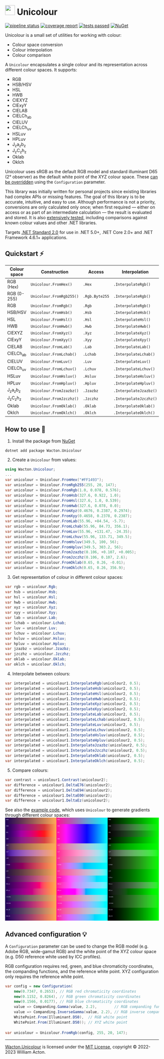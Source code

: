 # <img src="https://gitlab.com/Wacton/Unicolour/-/raw/main/Unicolour/Resources/Unicolour.png" width="32" height="32"> Unicolour
[![pipeline status](https://gitlab.com/Wacton/Unicolour/badges/main/pipeline.svg)](https://gitlab.com/Wacton/Unicolour/-/commits/main)
[![coverage report](https://gitlab.com/Wacton/Unicolour/badges/main/coverage.svg)](https://gitlab.com/Wacton/Unicolour/-/pipelines)
[![tests passed](https://badgen.net/https/waacton.npkn.net/gitlab-test-badge/)](https://gitlab.com/Wacton/Unicolour/-/pipelines)
[![NuGet](https://badgen.net/nuget/v/Wacton.Unicolour?icon)](https://www.nuget.org/packages/Wacton.Unicolour/)

Unicolour is a small set of utilities for working with colour:
- Colour space conversion
- Colour interpolation
- Colour comparison

A `Unicolour` encapsulates a single colour and its representation across different colour spaces. It supports:
- RGB
- HSB/HSV
- HSL
- HWB
- CIEXYZ
- CIExyY
- CIELAB
- CIELCh<sub>ab</sub>
- CIELUV
- CIELCh<sub>uv</sub>
- HSLuv
- HPLuv
- J<sub>z</sub>a<sub>z</sub>b<sub>z</sub>
- J<sub>z</sub>C<sub>z</sub>h<sub>z</sub>
- Oklab
- Oklch

Unicolour uses sRGB as the default RGB model and standard illuminant D65 (2° observer) as the default white point of the XYZ colour space.
These [can be overridden](#advanced-configuration-) using the `Configuration` parameter.

This library was initially written for personal projects since existing libraries had complex APIs or missing features.
The goal of this library is to be accurate, intuitive, and easy to use.
Although performance is not a priority, conversions are only calculated only once;
when first required — either on access or as part of an intermediate calculation — the result is evaluated and stored.
It is also [extensively tested](Unicolour.Tests), including comparisons against known colour values and other .NET libraries.

Targets [.NET Standard 2.0](https://docs.microsoft.com/en-us/dotnet/standard/net-standard?tabs=net-standard-2-0) for use in .NET 5.0+, .NET Core 2.0+ and .NET Framework 4.6.1+ applications.

## Quickstart ⚡
| Colour space                            | Construction             | Access         | Interpolation          |
|-----------------------------------------|--------------------------|----------------|------------------------|
| RGB (Hex)                               | `Unicolour.FromHex()`    | `.Hex`         | `.InterpolateRgb()`    |
| RGB (0-255)                             | `Unicolour.FromRgb255()` | `.Rgb.Byte255` | `.InterpolateRgb()`    |
| RGB                                     | `Unicolour.FromRgb()`    | `.Rgb`         | `.InterpolateRgb()`    |
| HSB/HSV                                 | `Unicolour.FromHsb()`    | `.Hsb`         | `.InterpolateHsb()`    |
| HSL                                     | `Unicolour.FromHsl()`    | `.Hsl`         | `.InterpolateHsl()`    |
| HWB                                     | `Unicolour.FromHwb()`    | `.Hwb`         | `.InterpolateHwb()`    |
| CIEXYZ                                  | `Unicolour.FromXyz()`    | `.Xyz`         | `.InterpolateXyz()`    |
| CIExyY                                  | `Unicolour.FromXyy()`    | `.Xyy`         | `.InterpolateXyy()`    |
| CIELAB                                  | `Unicolour.FromLab()`    | `.Lab`         | `.InterpolateLab()`    |
| CIELCh<sub>ab</sub>                     | `Unicolour.FromLchab()`  | `.Lchab`       | `.InterpolateLchab()`  |
| CIELUV                                  | `Unicolour.FromLuv()`    | `.Luv`         | `.InterpolateLuv()`    |
| CIELCh<sub>uv</sub>                     | `Unicolour.FromLchuv()`  | `.Lchuv`       | `.InterpolateLchuv()`  |
| HSLuv                                   | `Unicolour.FromHsluv()`  | `.Hsluv`       | `.InterpolateHsluv()`  |
| HPLuv                                   | `Unicolour.FromHpluv()`  | `.Hpluv`       | `.InterpolateHpluv()`  |
| J<sub>z</sub>a<sub>z</sub>b<sub>z</sub> | `Unicolour.FromJzazbz()` | `.Jzazbz`      | `.InterpolateJzazbz()` |
| J<sub>z</sub>C<sub>z</sub>h<sub>z</sub> | `Unicolour.FromJzczhz()` | `.Jzczhz`      | `.InterpolateJzczhz()` |
| Oklab                                   | `Unicolour.FromOklab()`  | `.Oklab`       | `.InterpolateOklab()`  |
| Oklch                                   | `Unicolour.FromOklch()`  | `.Oklch`       | `.InterpolateOklch()`  |

## How to use 🎨
1. Install the package from [NuGet](https://www.nuget.org/packages/Wacton.Unicolour/)
```
dotnet add package Wacton.Unicolour
```

2. Create a `Unicolour` from values:
```c#
using Wacton.Unicolour;
...
var unicolour = Unicolour.FromHex("#FF1493");
var unicolour = Unicolour.FromRgb255(255, 20, 147);
var unicolour = Unicolour.FromRgb(1.0, 0.078, 0.576);
var unicolour = Unicolour.FromHsb(327.6, 0.922, 1.0);
var unicolour = Unicolour.FromHsl(327.6, 1.0, 0.539);
var unicolour = Unicolour.FromHwb(327.6, 0.078, 0.0);
var unicolour = Unicolour.FromXyz(0.4676, 0.2387, 0.2974);
var unicolour = Unicolour.FromXyy(0.4658, 0.2378, 0.2387);
var unicolour = Unicolour.FromLab(55.96, +84.54, -5.7);
var unicolour = Unicolour.FromLchab(55.96, 84.73, 356.1);
var unicolour = Unicolour.FromLuv(55.96, +131.47, -24.35);
var unicolour = Unicolour.FromLchuv(55.96, 133.71, 349.5);
var unicolour = Unicolour.FromHsluv(349.5, 100, 56);
var unicolour = Unicolour.FromHpluv(349.5, 303.2, 56);
var unicolour = Unicolour.FromJzazbz(0.106, +0.107, +0.005);
var unicolour = Unicolour.FromJzczhz(0.106, 0.107, 2.6);
var unicolour = Unicolour.FromOklab(0.65, 0.26, -0.01);
var unicolour = Unicolour.FromOklch(0.65, 0.26, 356.9);
```

3. Get representation of colour in different colour spaces:
```c#
var rgb = unicolour.Rgb;
var hsb = unicolour.Hsb;
var hsl = unicolour.Hsl;
var hwb = unicolour.Hwb;
var xyz = unicolour.Xyz;
var xyy = unicolour.Xyy;
var lab = unicolour.Lab;
var lchab = unicolour.Lchab;
var luv = unicolour.Luv;
var lchuv = unicolour.Lchuv;
var hsluv = unicolour.Hsluv;
var hpluv = unicolour.Hpluv;
var jzazbz = unicolour.Jzazbz;
var jzczhz = unicolour.Jzczhz;
var oklab = unicolour.Oklab;
var oklch = unicolour.Oklch;
```

4. Interpolate between colours:
```c#
var interpolated = unicolour1.InterpolateRgb(unicolour2, 0.5);
var interpolated = unicolour1.InterpolateHsb(unicolour2, 0.5);
var interpolated = unicolour1.InterpolateHsl(unicolour2, 0.5);
var interpolated = unicolour1.InterpolateHwb(unicolour2, 0.5);
var interpolated = unicolour1.InterpolateXyz(unicolour2, 0.5);
var interpolated = unicolour1.InterpolateXyy(unicolour2, 0.5);
var interpolated = unicolour1.InterpolateLab(unicolour2, 0.5);
var interpolated = unicolour1.InterpolateLchab(unicolour2, 0.5);
var interpolated = unicolour1.InterpolateLuv(unicolour2, 0.5);
var interpolated = unicolour1.InterpolateLchuv(unicolour2, 0.5);
var interpolated = unicolour1.InterpolateHsluv(unicolour2, 0.5);
var interpolated = unicolour1.InterpolateHpluv(unicolour2, 0.5);
var interpolated = unicolour1.InterpolateJzazbz(unicolour2, 0.5);
var interpolated = unicolour1.InterpolateJzczhz(unicolour2, 0.5);
var interpolated = unicolour1.InterpolateOklab(unicolour2, 0.5);
var interpolated = unicolour1.InterpolateOklch(unicolour2, 0.5);
```

5. Compare colours:
```c#
var contrast = unicolour1.Contrast(unicolour2);
var difference = unicolour1.DeltaE76(unicolour2);
var difference = unicolour1.DeltaE94(unicolour2);
var difference = unicolour1.DeltaE00(unicolour2);
var difference = unicolour1.DeltaEz(unicolour2);
```

See also the [example code](Unicolour.Example/Program.cs), which uses `Unicolour` to generate gradients through different colour spaces:
![Gradients generate from Unicolour](Unicolour.Example/gradients.png)

## Advanced configuration 💡
A `Configuration` parameter can be used to change the RGB model (e.g. Adobe RGB, wide-gamut RGB)
and the white point of the XYZ colour space (e.g. D50 reference white used by ICC profiles).

RGB configuration requires red, green, and blue chromaticity coordinates, the companding functions, and the reference white point.
XYZ configuration only requires the reference white point.


```c#
var config = new Configuration(
    new(0.7347, 0.2653), // RGB red chromaticity coordinates
    new(0.1152, 0.8264), // RGB green chromaticity coordinates
    new(0.1566, 0.0177), // RGB blue chromaticity coordinates
    value => Companding.Gamma(value, 2.2),        // RGB companding function
    value => Companding.InverseGamma(value, 2.2), // RGB inverse companding function
    WhitePoint.From(Illuminant.D50),  // RGB white point
    WhitePoint.From(Illuminant.D50)); // XYZ white point
    
var unicolour = Unicolour.FromRgb(config, 255, 20, 147);
```

---

[Wacton.Unicolour](https://gitlab.com/Wacton/Unicolour) is licensed under the [MIT License](https://choosealicense.com/licenses/mit/), copyright © 2022-2023 William Acton.
